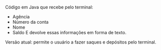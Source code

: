 Código em Java que recebe pelo terminal:
- Agência
- Número da conta
- Nome
- Saldo
E devolve essas informações em forma de texto.

Versão atual: permite o usuário a fazer saques e depósitos pelo terminal.

